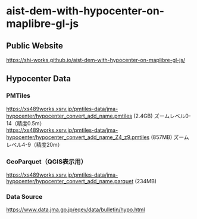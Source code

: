 # aist-dem-with-hypocenter-on-maplibre-gl-js
## Public Website
https://shi-works.github.io/aist-dem-with-hypocenter-on-maplibre-gl-js/

## Hypocenter Data
### PMTiles
https://xs489works.xsrv.jp/pmtiles-data/jma-hypocenter/hypocenter_convert_add_name.pmtiles (2.4GB) ズームレベル0-14（精度0.5m）  
https://xs489works.xsrv.jp/pmtiles-data/jma-hypocenter/hypocenter_convert_add_name_Z4_z9.pmtiles (857MB) ズームレベル4-9（精度20m）

### GeoParquet（QGIS表示用）
https://xs489works.xsrv.jp/pmtiles-data/jma-hypocenter/hypocenter_convert_add_name.parquet (234MB)

### Data Source
https://www.data.jma.go.jp/eqev/data/bulletin/hypo.html
